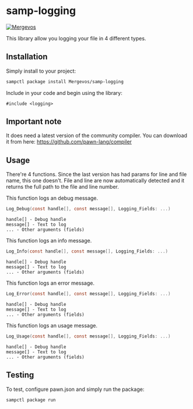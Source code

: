 # samp-logging

[![Mergevos](https://img.shields.io/badge/Mergevos-samp--logging-2f2f2f.svg?style=for-the-badge)](https://github.com/Mergevos/samp-logging)

This library allow you logging your file in 4 different types.

## Installation

Simply install to your project:

```bash
sampctl package install Mergevos/samp-logging
```

Include in your code and begin using the library:

```pawn
#include <logging>
```

## Important note

It does need a latest version of the community compiler. You can download it from here: https://github.com/pawn-lang/compiler

## Usage

There're 4 functions. Since the last version has had params for line and file name, this one doesn't. 
File and line are now automatically detected and it returns the full path to the file and line number.

This function logs an debug message.

```c
Log_Debug(const handle[], const message[], Logging_Fields: ...)
```

```
handle[] - Debug handle
message[] - Text to log
... - Other arguments (fields)
```

This function logs an info message.

```c
Log_Info(const handle[], const message[], Logging_Fields: ...)
```

```
handle[] - Debug handle
message[] - Text to log
... - Other arguments (fields)
```

This function logs an error message.

```c
Log_Error(const handle[], const message[], Logging_Fields: ...)
```

```
handle[] - Debug handle
message[] - Text to log
... - Other arguments (fields)
```

This function logs an usage message.

```c
Log_Usage(const handle[], const message[], Logging_Fields: ...)
```

```
handle[] - Debug handle
message[] - Text to log
... - Other arguments (fields)
```


## Testing

To test, configure pawn.json and simply run the package:

```bash
sampctl package run
```
